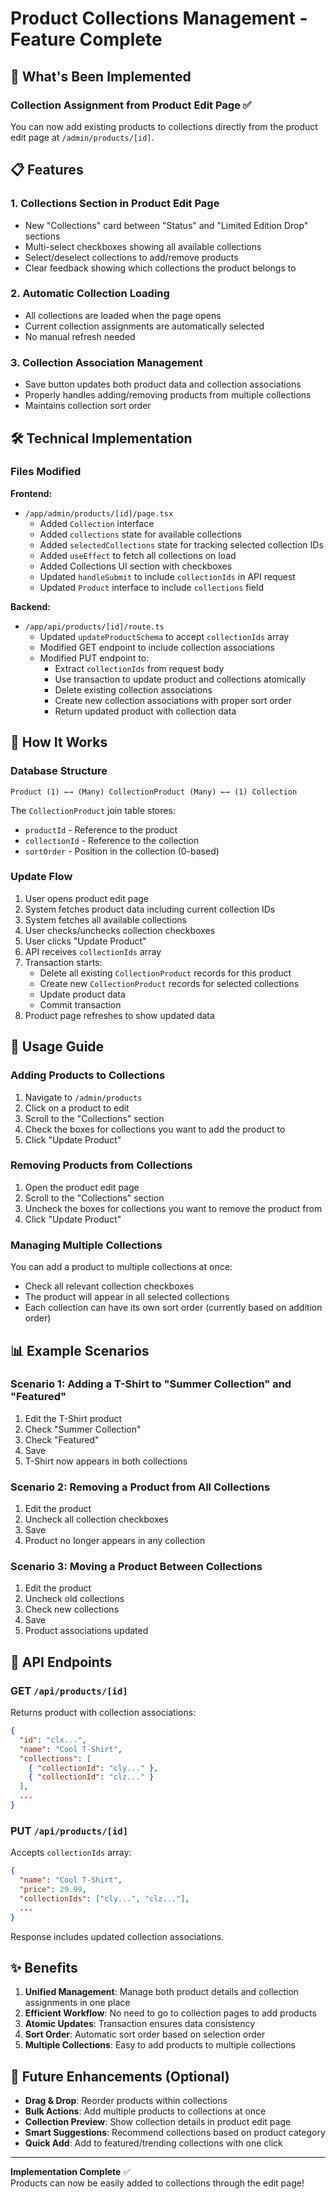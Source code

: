 # Product Collections Management - Feature Complete

## 🎉 What's Been Implemented

### Collection Assignment from Product Edit Page ✅

You can now add existing products to collections directly from the product edit page at `/admin/products/[id]`.

## 📋 Features

### 1. **Collections Section in Product Edit Page**
- New "Collections" card between "Status" and "Limited Edition Drop" sections
- Multi-select checkboxes showing all available collections
- Select/deselect collections to add/remove products
- Clear feedback showing which collections the product belongs to

### 2. **Automatic Collection Loading**
- All collections are loaded when the page opens
- Current collection assignments are automatically selected
- No manual refresh needed

### 3. **Collection Association Management**
- Save button updates both product data and collection associations
- Properly handles adding/removing products from multiple collections
- Maintains collection sort order

## 🛠️ Technical Implementation

### Files Modified

**Frontend:**
- `/app/admin/products/[id]/page.tsx`
  - Added `Collection` interface
  - Added `collections` state for available collections
  - Added `selectedCollections` state for tracking selected collection IDs
  - Added `useEffect` to fetch all collections on load
  - Added Collections UI section with checkboxes
  - Updated `handleSubmit` to include `collectionIds` in API request
  - Updated `Product` interface to include `collections` field

**Backend:**
- `/app/api/products/[id]/route.ts`
  - Updated `updateProductSchema` to accept `collectionIds` array
  - Modified GET endpoint to include collection associations
  - Modified PUT endpoint to:
    - Extract `collectionIds` from request body
    - Use transaction to update product and collections atomically
    - Delete existing collection associations
    - Create new collection associations with proper sort order
    - Return updated product with collection data

## 🔄 How It Works

### Database Structure
```
Product (1) ←→ (Many) CollectionProduct (Many) ←→ (1) Collection
```

The `CollectionProduct` join table stores:
- `productId` - Reference to the product
- `collectionId` - Reference to the collection
- `sortOrder` - Position in the collection (0-based)

### Update Flow
1. User opens product edit page
2. System fetches product data including current collection IDs
3. System fetches all available collections
4. User checks/unchecks collection checkboxes
5. User clicks "Update Product"
6. API receives `collectionIds` array
7. Transaction starts:
   - Delete all existing `CollectionProduct` records for this product
   - Create new `CollectionProduct` records for selected collections
   - Update product data
   - Commit transaction
8. Product page refreshes to show updated data

## 🎯 Usage Guide

### Adding Products to Collections

1. Navigate to `/admin/products`
2. Click on a product to edit
3. Scroll to the "Collections" section
4. Check the boxes for collections you want to add the product to
5. Click "Update Product"

### Removing Products from Collections

1. Open the product edit page
2. Scroll to the "Collections" section
3. Uncheck the boxes for collections you want to remove the product from
4. Click "Update Product"

### Managing Multiple Collections

You can add a product to multiple collections at once:
- Check all relevant collection checkboxes
- The product will appear in all selected collections
- Each collection can have its own sort order (currently based on addition order)

## 📊 Example Scenarios

### Scenario 1: Adding a T-Shirt to "Summer Collection" and "Featured"
1. Edit the T-Shirt product
2. Check "Summer Collection"
3. Check "Featured"
4. Save
5. T-Shirt now appears in both collections

### Scenario 2: Removing a Product from All Collections
1. Edit the product
2. Uncheck all collection checkboxes
3. Save
4. Product no longer appears in any collection

### Scenario 3: Moving a Product Between Collections
1. Edit the product
2. Uncheck old collections
3. Check new collections
4. Save
5. Product associations updated

## 🔐 API Endpoints

### GET `/api/products/[id]`
Returns product with collection associations:
```json
{
  "id": "clx...",
  "name": "Cool T-Shirt",
  "collections": [
    { "collectionId": "cly..." },
    { "collectionId": "clz..." }
  ],
  ...
}
```

### PUT `/api/products/[id]`
Accepts `collectionIds` array:
```json
{
  "name": "Cool T-Shirt",
  "price": 29.99,
  "collectionIds": ["cly...", "clz..."],
  ...
}
```

Response includes updated collection associations.

## ✨ Benefits

1. **Unified Management**: Manage both product details and collection assignments in one place
2. **Efficient Workflow**: No need to go to collection pages to add products
3. **Atomic Updates**: Transaction ensures data consistency
4. **Sort Order**: Automatic sort order based on selection order
5. **Multiple Collections**: Easy to add products to multiple collections

## 🚀 Future Enhancements (Optional)

- **Drag & Drop**: Reorder products within collections
- **Bulk Actions**: Add multiple products to collections at once
- **Collection Preview**: Show collection details in product edit page
- **Smart Suggestions**: Recommend collections based on product category
- **Quick Add**: Add to featured/trending collections with one click

---

**Implementation Complete** ✅  
Products can now be easily added to collections through the edit page!
